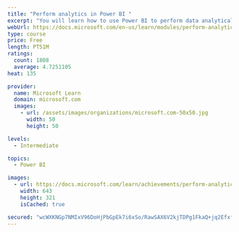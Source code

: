 ```yaml
---
title: "Perform analytics in Power BI "
excerpt: "You will learn how to use Power BI to perform data analytical functions, how to identify outliers in your data, how to group data together, and how to bin data for analysis. You will also learn how to perform time series analysis. Finally, you will work with advanced analytic features of Power BI, such as Quick Insights, AI Insights, and the Analyze feature."
webUrl: https://docs.microsoft.com/en-us/learn/modules/perform-analytics-power-bi/
type: course
price: Free
length: PT51M
ratings:
  count: 1808
  average: 4.7251105
heat: 135

provider:
  name: Microsoft Learn
  domain: microsoft.com
  images:
    - url: /assets/images/organizations/microsoft.com-50x50.jpg
      width: 50
      height: 50

levels:
  - Intermediate

topics:
  - Power BI

images:
  - url: https://docs.microsoft.com/learn/achievements/perform-analytics-power-bi-social.png
    width: 643
    height: 321
    isCached: true

secured: "wcWXKNGp7NMIxV96DoHjPbGpEk7i6xSo/RawSAX6V2kjTDPg1FkaQ+jq2EfxfEtIGboyvRBZ0W137Se2S6qCAO4/X3AbPzvLbzQtBPuEOkUx4oiPOYV5krRGbnaHZSky+en8gMwHpcQK9aiQZ+1c1WGPuahsSWwboQJpZCDiYjxepjODcAt+qv266VdpoMc8D34UVTDI7fwKyCp0Cc/jd9C4/dzP1giio3NCBAy70yafwXwYhH27JNjVAynC8VWEgIWl18IUSiqdESwbF8uCXEpTPWKqcLzhCfkVk3B2qAf21SdDG5reYNzSLWSWSX8okSKG08HvOy4K6y1DTGgtNwPWCVapCYdiyF8/bO8zHWvXnPwJuKCBwXo2l/QGAuCpz80Sp/JrjWu1DmlR+9r7x1I35qsP1rFWWTqwOa6Elao=;wIg3d1Pq5CdquDPj0RqFjw=="
---
```



